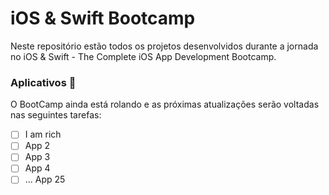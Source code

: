 # iOS & Swift Bootcamp

Neste repositório estão todos os projetos desenvolvidos durante a jornada no iOS & Swift - The Complete iOS App Development Bootcamp.

### Aplicativos  🚀

O BootCamp ainda está rolando e as próximas atualizações serão voltadas nas seguintes tarefas:

- [ ] I am rich
- [ ] App 2
- [ ] App 3
- [ ] App 4
- [ ] ... App 25

